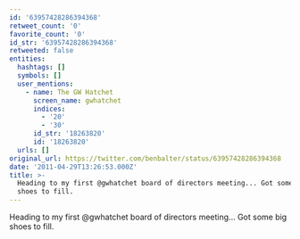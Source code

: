 ```yaml
---
id: '63957428286394368'
retweet_count: '0'
favorite_count: '0'
id_str: '63957428286394368'
retweeted: false
entities:
  hashtags: []
  symbols: []
  user_mentions:
    - name: The GW Hatchet
      screen_name: gwhatchet
      indices:
        - '20'
        - '30'
      id_str: '18263820'
      id: '18263820'
  urls: []
original_url: https://twitter.com/benbalter/status/63957428286394368
date: '2011-04-29T13:26:53.000Z'
title: >-
  Heading to my first @gwhatchet board of directors meeting... Got some big
  shoes to fill.
---
```


Heading to my first @gwhatchet board of directors meeting... Got some big shoes to fill.